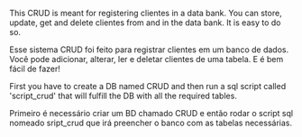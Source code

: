 This CRUD is meant for registering clientes in a data bank. You can store, update, get and delete clientes from and in the data bank. It is easy to do so.

Esse sistema CRUD foi feito para registrar clientes em um banco de dados. Você pode adicionar, alterar, ler e deletar clientes de uma tabela. E é bem fácil de fazer!

First you have to create a DB named CRUD and then run a sql script called 'script_crud' that will fulfill the DB with all the required tables.

Primeiro é necessário criar um BD chamado CRUD e então rodar o script sql nomeado sript_crud que irá preencher o banco com as tabelas necessárias.